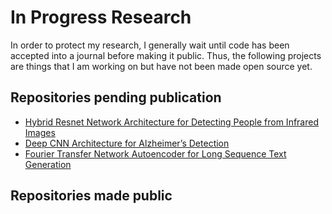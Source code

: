 # In Progress Research

In order to protect my research, I generally wait until code has been accepted into a journal before making it public. Thus, the following projects are things that I am working on but have not been made open source yet.

## Repositories pending publication
- [Hybrid Resnet Network Architecture for Detecting People from Infrared Images](https://github.com/PaulKMandal/In-Progress-Research/tree/main/IF-Object-Detection)
- [Deep CNN Architecture for Alzheimer’s Detection](https://github.com/PaulKMandal/In-Progress-Research/tree/main/Alzheimer-Detection)
- [Fourier Transfer Network Autoencoder for Long Sequence Text Generation](https://github.com/PaulKMandal/In-Progress-Research/tree/main/IF-Object-Detection)

## Repositories made public
